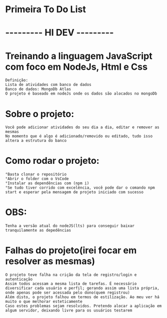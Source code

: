 # Primeira To Do List

# --------- HI DEV ---------

# Treinando a linguagem JavaScript com foco em NodeJs, Html e Css
    Definição:
    Lista de atividades com banco de dados
    Banco de dados: MongoDb Atlas
    O projeto é baseado em nodeJs onde os dados são alocados no mongoDb

# Sobre o projeto:
    Você pode adicionar atividades do seu dia a dia, editar e remover as mesmas
    No momento que é algo é adicionado/removido ou editado, tudo isso altera a estrutura do banco
    
# Como rodar o projeto:
    °Basta clonar o repositório
    °Abrir o folder com o VsCode
    °Instalar as dependências com (npm i)
    °Se tudo tiver corrido com excelência, você pode dar o comando npm start e esperar pela mensagem de projeto iniciado com sucesso

# OBS:
    Tenha a versão atual do nodeJS(lts) para conseguir baixar tranquilamente as depedências

# Falhas do projeto(irei focar em resolver as mesmas)
    O projeto teve falha na crição da tela de registro/login e autenticação
    Assim todos acessam a mesma lista de tarefas. É necessário diversificar cada usuário e perfil; gerando assim uma lista própria, onde apenas pode ser acessada pelo dono(quem registrou)
    Além disto, o projeto falhou em termos de estilização. Ao meu ver há muito o que melhorar esteticamente
    Caso estes problemas sejam resolvidos. Pretendo alocar a aplicação em algum servidor, deixando livre para os usuários testarem